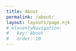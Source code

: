 ```yaml
---
title: About
permalink: /about/
layout: layouts/page.njk
# eleventyNavigation:
#   key: About
#   order: 10
---
```

